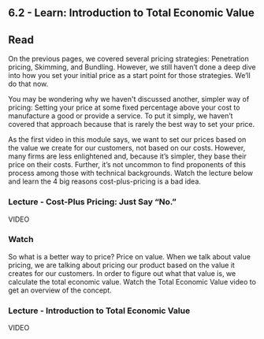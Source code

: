 ## 6.2 - Learn: Introduction to Total Economic Value

## Read

On the previous pages, we covered several pricing strategies: Penetration pricing, Skimming, and Bundling. However, we still haven’t done a deep dive into how you set your initial price as a start point for those strategies. We’ll do that now.

You may be wondering why we haven't discussed another, simpler way of pricing: Setting your price at some fixed percentage above your cost to manufacture a good or provide a service. To put it simply, we haven’t covered that approach because that is rarely the best way to set your price.

As the first video in this module says, we want to set our prices based on the value we create for our customers, not based on our costs. However, many firms are less enlightened and, because it’s simpler, they base their price on their costs. Further, it’s not uncommon to find proponents of this process among those with technical backgrounds. Watch the lecture below and learn the 4 big reasons cost-plus-pricing is a bad idea.

### Lecture - Cost-Plus Pricing: Just Say “No.”

VIDEO

### Watch

 So what is a better way to price? Price on value. When we talk about value pricing, we are talking about pricing our product based on the value it creates for our customers. In order to figure out what that value is, we calculate the total economic value. Watch the Total Economic Value video to get an overview of the concept.  

### Lecture - Introduction to Total Economic Value

VIDEO


